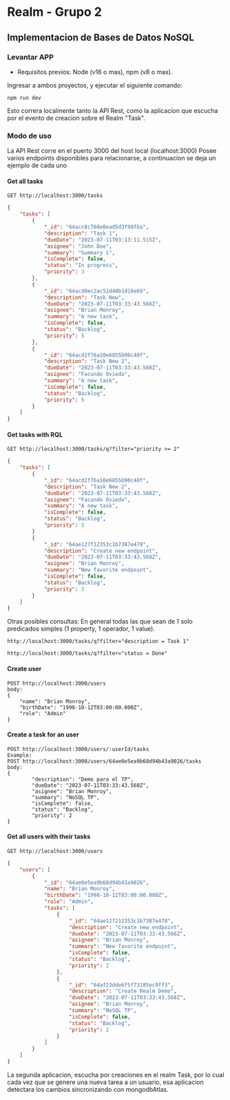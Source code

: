 # Realm - Grupo 2

## Implementacion de Bases de Datos NoSQL

### Levantar APP

* Requisitos previos: Node (v16 o mas), npm (v8 o mas).
  
Ingresar a ambos proyectos, y ejecutar el siguiente comando:
```shell
npm run dev
```
Esto correra localmente tanto la API Rest, como la aplicacion que escucha por el evento de creacion sobre el Realm "Task".

### Modo de uso
La API Rest corre en el puerto 3000 del host local (localhost:3000)
Posee varios endpoints disponibles para relacionarse, a continuacion se deja un ejemplo de cada uno

#### Get all tasks
```http
GET http://localhost:3000/tasks
```
```json
{
    "tasks": [
        {
            "_id": "64acc8c768e0ead5d3f98fba",
            "description": "Task 1",
            "dueDate": "2023-07-11T03:13:11.515Z",
            "asignee": "John Doe",
            "summary": "Summary 1",
            "isComplete": false,
            "status": "In progress",
            "priority": 3
        },
        {
            "_id": "64acd0ec2ac51d40b1d16e69",
            "description": "Task New",
            "dueDate": "2023-07-11T03:33:43.568Z",
            "asignee": "Brian Monroy",
            "summary": "A new task",
            "isComplete": false,
            "status": "Backlog",
            "priority": 5
        },
        {
            "_id": "64acd2f76a10e6855b90c48f",
            "description": "Task New 2",
            "dueDate": "2023-07-11T03:33:43.568Z",
            "asignee": "Facundo Oviedo",
            "summary": "A new task",
            "isComplete": false,
            "status": "Backlog",
            "priority": 5
        }
    ]
}
```

#### Get tasks with RQL
```http
GET http://localhost:3000/tasks/q?filter="priority >= 2"
```
```json
{
    "tasks": [
        {
            "_id": "64acd2f76a10e6855b90c48f",
            "description": "Task New 2",
            "dueDate": "2023-07-11T03:33:43.568Z",
            "asignee": "Facundo Oviedo",
            "summary": "A new task",
            "isComplete": false,
            "status": "Backlog",
            "priority": 5
        }
        {
            "_id": "64ae127f12353c1b7387e479",
            "description": "Create new endpoint",
            "dueDate": "2023-07-11T03:33:43.568Z",
            "asignee": "Brian Monroy",
            "summary": "New favorite endpoint",
            "isComplete": false,
            "status": "Backlog",
            "priority": 3
        }
    ]
}
```
Otras posibles consultas: En general todas las que sean de 1 solo predicados simples (1 property, 1 operador, 1 value).
```
http://localhost:3000/tasks/q?filter="description = Task 1"
```
```
http://localhost:3000/tasks/q?filter="status = Done"
```

#### Create user
```http
POST http://localhost:3000/users
body:
{
    "name": "Brian Monroy",
    "birthDate": "1998-10-12T03:00:00.000Z",
    "role": "Admin"
}
```

#### Create a task for an user
```http
POST http://localhost:3000/users/:userId/tasks
Example: 
POST http://localhost:3000/users/64ae0e5ea9b68d94b43a9026/tasks
body:
{
        "description": "Demo para el TP",
        "dueDate": "2023-07-11T03:33:43.568Z",
        "asignee": "Brian Monroy",
        "summary": "NoSQL TP",
        "isComplete": false,
        "status": "Backlog",
        "priority": 2
}
```
#### Get all users with their tasks
```http
GET http://localhost:3000/users
```
```json
{
    "users": [
        {
            "_id": "64ae0e5ea9b68d94b43a9026",
            "name": "Brian Monroy",
            "birthDate": "1998-10-12T03:00:00.000Z",
            "role": "Admin",
            "tasks": [
                {
                    "_id": "64ae127212353c1b7387e478",
                    "description": "Create new endpoint",
                    "dueDate": "2023-07-11T03:33:43.568Z",
                    "asignee": "Brian Monroy",
                    "summary": "New favorite endpoint",
                    "isComplete": false,
                    "status": "Backlog",
                    "priority": 2
                },
                {
                    "_id": "64af23dde6f5f73185ec9ff3",
                    "description": "Create Realm Demo",
                    "dueDate": "2023-07-11T03:33:43.568Z",
                    "asignee": "Brian Monroy",
                    "summary": "NoSQL TP",
                    "isComplete": false,
                    "status": "Backlog",
                    "priority": 2
                }
            ]
        }
    ]
}
```

La segunda aplicacion, escucha por creaciones en el realm Task, por lo cual cada vez que se genere una nueva tarea a un usuario, esa aplicacion detectara los cambios sincronizando con mongodbAtlas.
